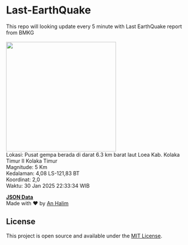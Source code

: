 # Last-EarthQuake
This repo will looking update every 5 minute with Last EarthQuake report from BMKG
<br>
<br>
<img src="undefined" width="300"/>
<br>
Lokasi: Pusat gempa berada di darat 6.3 km barat laut Loea Kab. Kolaka Timur  II Kolaka Timur <br>
Magnitude: 5 Km <br>
Kedalaman: 4,08 LS-121,83 BT <br>
Koordinat: 2,0 <br>
Waktu: 30 Jan 2025 22:33:34 WIB <br>

<a href="./data/data.json">**JSON Data**</a>
<br>
Made with ❤️ by <a href="https://github.com/an-halim">An Halim</a>
## License

This project is open source and available under the [MIT License](LICENSE).
